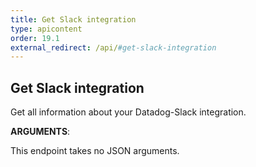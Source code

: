 ```yaml
---
title: Get Slack integration
type: apicontent
order: 19.1
external_redirect: /api/#get-slack-integration
---
```


## Get Slack integration

Get all information about your Datadog-Slack integration.

**ARGUMENTS**:

This endpoint takes no JSON arguments.
